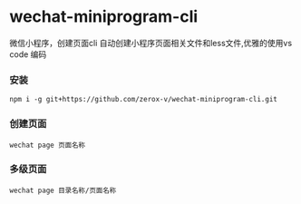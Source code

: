 # wechat-miniprogram-cli
微信小程序，创建页面cli
自动创建小程序页面相关文件和less文件,优雅的使用vs code 编码
### 安装
 `npm i -g git+https://github.com/zerox-v/wechat-miniprogram-cli.git`

 ### 创建页面
  `wechat page 页面名称`

### 多级页面 
`wechat page 目录名称/页面名称`
